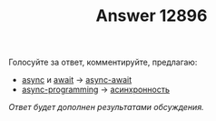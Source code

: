 ﻿---
title: "Answer 12896"
se.owner.user_id: 373567
se.owner.display_name: "aepot"
se.owner.link: "https://ru.meta.stackoverflow.com/users/373567/aepot"
se.answer_id: 12896
se.question_id: 12894
se.post_type: answer
se.is_accepted: False
---
<p>Голосуйте за ответ, комментируйте, предлагаю:</p>
<ul>
<li><a href="https://ru.stackoverflow.com/questions/tagged/async" class="post-tag" title="показать вопросы с меткой [async]" aria-label="показать вопросы с меткой [async]" rel="tag" aria-labelledby="tag-async-tooltip-container">async</a> и <a href="https://ru.stackoverflow.com/questions/tagged/await" class="post-tag" title="показать вопросы с меткой [await]" aria-label="показать вопросы с меткой [await]" rel="tag" aria-labelledby="tag-await-tooltip-container">await</a> → <a href="https://ru.stackoverflow.com/questions/tagged/async-await" class="post-tag" title="показать вопросы с меткой [async-await]" aria-label="показать вопросы с меткой [async-await]" rel="tag" aria-labelledby="tag-async-await-tooltip-container">async-await</a></li>
<li><a href="https://ru.stackoverflow.com/questions/tagged/async-programming" class="post-tag" title="показать вопросы с меткой [async-programming]" aria-label="показать вопросы с меткой [async-programming]" rel="tag" aria-labelledby="tag-async-programming-tooltip-container">async-programming</a> → <a href="https://ru.stackoverflow.com/questions/tagged/%d0%b0%d1%81%d0%b8%d0%bd%d1%85%d1%80%d0%be%d0%bd%d0%bd%d0%be%d1%81%d1%82%d1%8c" class="post-tag" title="показать вопросы с меткой [асинхронность]" aria-label="показать вопросы с меткой [асинхронность]" rel="tag" aria-labelledby="tag-асинхронность-tooltip-container">асинхронность</a></li>
</ul>
<p><em>Ответ будет дополнен результатами обсуждения.</em></p>
